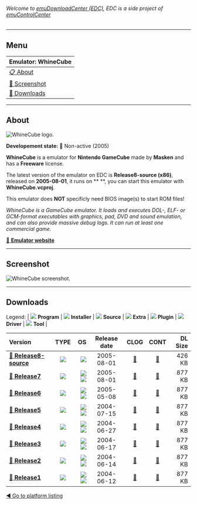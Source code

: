###### Welcome to [emuDownloadCenter (EDC)](https://github.com/PhoenixInteractiveNL/emuDownloadCenter/wiki/), EDC is a side project of [emuControlCenter](https://github.com/PhoenixInteractiveNL/emuControlCenter/wiki/)
***
## Menu
| **Emulator: WhineCube** |
|:---------|
| [:clipboard: About](#about) |
| [:sunrise: Screenshot](#screenshot) |
| [:floppy_disk: Downloads](#downloads) |
***
## About
![](https://github.com/PhoenixInteractiveNL/emuDownloadCenter/wiki/images_emulator/whinecube_logo_200.jpg "WhineCube logo.")

**Developement state:** :red_circle: Non-active (2005)

**WhineCube** is a emulator for **Nintendo GameCube** made by **Masken** and has a **Freeware** license.

The latest version of the emulator on EDC is **Release8-source (x86)**, released on **2005-08-01**, it runs on ** **, you can start this emulator with **WhineCube.vcproj**.

This emulator does **NOT** specificly need BIOS image(s) to start ROM files!

_WhineCube is a GameCube emulator. It loads and executes DOL-, ELF- or GCM-format executables with graphics, pad, DVD and sound emulation, and can also provide massive debug logs. It can run at least one commercial game._

[:link: **Emulator website**](http://whinecube.emulation64.com/)
***
## Screenshot
![](https://raw.githubusercontent.com/PhoenixInteractiveNL/emuDownloadCenter/master/hooks/whinecube/emulator_screen_01.jpg "WhineCube screenshot.")
***
## Downloads
Legend: | 
![](https://raw.githubusercontent.com/wiki/PhoenixInteractiveNL/emuDownloadCenter/images_misc/icon_program_24.png) **Program** | 
![](https://raw.githubusercontent.com/wiki/PhoenixInteractiveNL/emuDownloadCenter/images_misc/icon_installer_24.png) **Installer** | 
![](https://raw.githubusercontent.com/wiki/PhoenixInteractiveNL/emuDownloadCenter/images_misc/icon_source_code_24.png) **Source** | 
![](https://raw.githubusercontent.com/wiki/PhoenixInteractiveNL/emuDownloadCenter/images_misc/icon_extra_24.png) **Extra** | 
![](https://raw.githubusercontent.com/wiki/PhoenixInteractiveNL/emuDownloadCenter/images_misc/icon_plugin_24.png) **Plugin** | 
![](https://raw.githubusercontent.com/wiki/PhoenixInteractiveNL/emuDownloadCenter/images_misc/icon_driver_24.png) **Driver** | 
![](https://raw.githubusercontent.com/wiki/PhoenixInteractiveNL/emuDownloadCenter/images_misc/icon_tool_24.png) **Tool** | 
 
| Version | TYPE | OS | Release date | CLOG | CONT | DL Size |
|:--------|:----:|---:|:------------:|:----:|:----:|--------:|
| [:floppy_disk: **Release8-source**](https://github.com/PhoenixInteractiveNL/edc-repo0004/raw/master/whinecube/Release8-source.7z) | ![](https://raw.githubusercontent.com/wiki/PhoenixInteractiveNL/emuDownloadCenter/images_misc/icon_source_code_24.png) | ![](https://raw.githubusercontent.com/wiki/PhoenixInteractiveNL/emuDownloadCenter/images_misc/icon_32-bit_24.png) | 2005-08-01 | [:page_facing_up:](https://github.com/PhoenixInteractiveNL/edc-repo0004/blob/master/whinecube/Release8-source_changelog.txt) | [:mag_right:](https://github.com/PhoenixInteractiveNL/edc-repo0004/blob/master/whinecube/Release8-source_contents.txt) | 426 KB |
| [:floppy_disk: **Release7**](https://github.com/PhoenixInteractiveNL/edc-repo0004/raw/master/whinecube/Release7.7z) | ![](https://raw.githubusercontent.com/wiki/PhoenixInteractiveNL/emuDownloadCenter/images_misc/icon_program_24.png) | ![](https://raw.githubusercontent.com/wiki/PhoenixInteractiveNL/emuDownloadCenter/images_misc/logo_windows_24.png)![](https://raw.githubusercontent.com/wiki/PhoenixInteractiveNL/emuDownloadCenter/images_misc/icon_32-bit_24.png) | 2005-08-01 | [:page_facing_up:](https://github.com/PhoenixInteractiveNL/edc-repo0004/blob/master/whinecube/Release7_changelog.txt) | [:mag_right:](https://github.com/PhoenixInteractiveNL/edc-repo0004/blob/master/whinecube/Release7_contents.txt) | 877 KB |
| [:floppy_disk: **Release6**](https://github.com/PhoenixInteractiveNL/edc-repo0004/raw/master/whinecube/Release6.7z) | ![](https://raw.githubusercontent.com/wiki/PhoenixInteractiveNL/emuDownloadCenter/images_misc/icon_program_24.png) | ![](https://raw.githubusercontent.com/wiki/PhoenixInteractiveNL/emuDownloadCenter/images_misc/logo_windows_24.png)![](https://raw.githubusercontent.com/wiki/PhoenixInteractiveNL/emuDownloadCenter/images_misc/icon_32-bit_24.png) | 2005-05-08 | [:page_facing_up:](https://github.com/PhoenixInteractiveNL/edc-repo0004/blob/master/whinecube/Release6_changelog.txt) | [:mag_right:](https://github.com/PhoenixInteractiveNL/edc-repo0004/blob/master/whinecube/Release6_contents.txt) | 877 KB |
| [:floppy_disk: **Release5**](https://github.com/PhoenixInteractiveNL/edc-repo0004/raw/master/whinecube/Release5.7z) | ![](https://raw.githubusercontent.com/wiki/PhoenixInteractiveNL/emuDownloadCenter/images_misc/icon_program_24.png) | ![](https://raw.githubusercontent.com/wiki/PhoenixInteractiveNL/emuDownloadCenter/images_misc/logo_windows_24.png)![](https://raw.githubusercontent.com/wiki/PhoenixInteractiveNL/emuDownloadCenter/images_misc/icon_32-bit_24.png) | 2004-07-15 | [:page_facing_up:](https://github.com/PhoenixInteractiveNL/edc-repo0004/blob/master/whinecube/Release5_changelog.txt) | [:mag_right:](https://github.com/PhoenixInteractiveNL/edc-repo0004/blob/master/whinecube/Release5_contents.txt) | 877 KB |
| [:floppy_disk: **Release4**](https://github.com/PhoenixInteractiveNL/edc-repo0004/raw/master/whinecube/Release4.7z) | ![](https://raw.githubusercontent.com/wiki/PhoenixInteractiveNL/emuDownloadCenter/images_misc/icon_program_24.png) | ![](https://raw.githubusercontent.com/wiki/PhoenixInteractiveNL/emuDownloadCenter/images_misc/logo_windows_24.png)![](https://raw.githubusercontent.com/wiki/PhoenixInteractiveNL/emuDownloadCenter/images_misc/icon_32-bit_24.png) | 2004-06-27 | [:page_facing_up:](https://github.com/PhoenixInteractiveNL/edc-repo0004/blob/master/whinecube/Release4_changelog.txt) | [:mag_right:](https://github.com/PhoenixInteractiveNL/edc-repo0004/blob/master/whinecube/Release4_contents.txt) | 877 KB |
| [:floppy_disk: **Release3**](https://github.com/PhoenixInteractiveNL/edc-repo0004/raw/master/whinecube/Release3.7z) | ![](https://raw.githubusercontent.com/wiki/PhoenixInteractiveNL/emuDownloadCenter/images_misc/icon_program_24.png) | ![](https://raw.githubusercontent.com/wiki/PhoenixInteractiveNL/emuDownloadCenter/images_misc/logo_windows_24.png)![](https://raw.githubusercontent.com/wiki/PhoenixInteractiveNL/emuDownloadCenter/images_misc/icon_32-bit_24.png) | 2004-06-17 | [:page_facing_up:](https://github.com/PhoenixInteractiveNL/edc-repo0004/blob/master/whinecube/Release3_changelog.txt) | [:mag_right:](https://github.com/PhoenixInteractiveNL/edc-repo0004/blob/master/whinecube/Release3_contents.txt) | 877 KB |
| [:floppy_disk: **Release2**](https://github.com/PhoenixInteractiveNL/edc-repo0004/raw/master/whinecube/Release2.7z) | ![](https://raw.githubusercontent.com/wiki/PhoenixInteractiveNL/emuDownloadCenter/images_misc/icon_program_24.png) | ![](https://raw.githubusercontent.com/wiki/PhoenixInteractiveNL/emuDownloadCenter/images_misc/logo_windows_24.png)![](https://raw.githubusercontent.com/wiki/PhoenixInteractiveNL/emuDownloadCenter/images_misc/icon_32-bit_24.png) | 2004-06-14 | [:page_facing_up:](https://github.com/PhoenixInteractiveNL/edc-repo0004/blob/master/whinecube/Release2_changelog.txt) | [:mag_right:](https://github.com/PhoenixInteractiveNL/edc-repo0004/blob/master/whinecube/Release2_contents.txt) | 877 KB |
| [:floppy_disk: **Release1**](https://github.com/PhoenixInteractiveNL/edc-repo0004/raw/master/whinecube/Release1.7z) | ![](https://raw.githubusercontent.com/wiki/PhoenixInteractiveNL/emuDownloadCenter/images_misc/icon_program_24.png) | ![](https://raw.githubusercontent.com/wiki/PhoenixInteractiveNL/emuDownloadCenter/images_misc/logo_windows_24.png)![](https://raw.githubusercontent.com/wiki/PhoenixInteractiveNL/emuDownloadCenter/images_misc/icon_32-bit_24.png) | 2004-06-12 | [:page_facing_up:](https://github.com/PhoenixInteractiveNL/edc-repo0004/blob/master/whinecube/Release1_changelog.txt) | [:mag_right:](https://github.com/PhoenixInteractiveNL/edc-repo0004/blob/master/whinecube/Release1_contents.txt) | 877 KB |

[:arrow_backward: Go to platform listing](https://github.com/PhoenixInteractiveNL/emuDownloadCenter/wiki/EDC-Platform-List)

